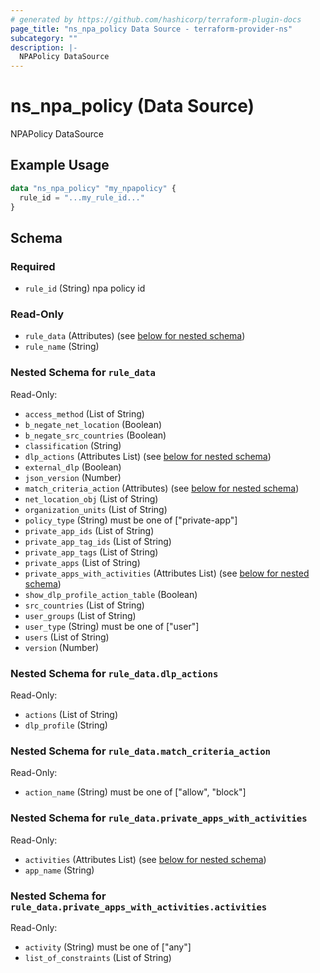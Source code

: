 ```yaml
---
# generated by https://github.com/hashicorp/terraform-plugin-docs
page_title: "ns_npa_policy Data Source - terraform-provider-ns"
subcategory: ""
description: |-
  NPAPolicy DataSource
---
```


# ns_npa_policy (Data Source)

NPAPolicy DataSource

## Example Usage

```terraform
data "ns_npa_policy" "my_npapolicy" {
  rule_id = "...my_rule_id..."
}
```

<!-- schema generated by tfplugindocs -->
## Schema

### Required

- `rule_id` (String) npa policy id

### Read-Only

- `rule_data` (Attributes) (see [below for nested schema](#nestedatt--rule_data))
- `rule_name` (String)

<a id="nestedatt--rule_data"></a>
### Nested Schema for `rule_data`

Read-Only:

- `access_method` (List of String)
- `b_negate_net_location` (Boolean)
- `b_negate_src_countries` (Boolean)
- `classification` (String)
- `dlp_actions` (Attributes List) (see [below for nested schema](#nestedatt--rule_data--dlp_actions))
- `external_dlp` (Boolean)
- `json_version` (Number)
- `match_criteria_action` (Attributes) (see [below for nested schema](#nestedatt--rule_data--match_criteria_action))
- `net_location_obj` (List of String)
- `organization_units` (List of String)
- `policy_type` (String) must be one of ["private-app"]
- `private_app_ids` (List of String)
- `private_app_tag_ids` (List of String)
- `private_app_tags` (List of String)
- `private_apps` (List of String)
- `private_apps_with_activities` (Attributes List) (see [below for nested schema](#nestedatt--rule_data--private_apps_with_activities))
- `show_dlp_profile_action_table` (Boolean)
- `src_countries` (List of String)
- `user_groups` (List of String)
- `user_type` (String) must be one of ["user"]
- `users` (List of String)
- `version` (Number)

<a id="nestedatt--rule_data--dlp_actions"></a>
### Nested Schema for `rule_data.dlp_actions`

Read-Only:

- `actions` (List of String)
- `dlp_profile` (String)


<a id="nestedatt--rule_data--match_criteria_action"></a>
### Nested Schema for `rule_data.match_criteria_action`

Read-Only:

- `action_name` (String) must be one of ["allow", "block"]


<a id="nestedatt--rule_data--private_apps_with_activities"></a>
### Nested Schema for `rule_data.private_apps_with_activities`

Read-Only:

- `activities` (Attributes List) (see [below for nested schema](#nestedatt--rule_data--private_apps_with_activities--activities))
- `app_name` (String)

<a id="nestedatt--rule_data--private_apps_with_activities--activities"></a>
### Nested Schema for `rule_data.private_apps_with_activities.activities`

Read-Only:

- `activity` (String) must be one of ["any"]
- `list_of_constraints` (List of String)


